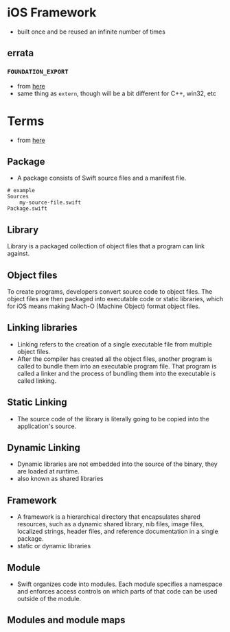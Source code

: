 # iOS Framework

* built once and be reused an infinite number of times

## errata


### `FOUNDATION_EXPORT`
* from [here](https://stackoverflow.com/questions/10953221/foundation-export-vs-extern)
* same thing as `extern`, though will be a bit different for C++, win32, etc


# Terms
* from [here](https://theswiftdev.com/2018/01/25/deep-dive-into-swift-frameworks/)

## Package
* A package consists of Swift source files and a manifest file.

```
# example
Sources
    my-source-file.swift
Package.swift
```

## Library
Library is a packaged collection of object files that a program can link against.

## Object files
To create programs, developers convert source code to object files. The object
files are then packaged into executable code or static libraries, which for iOS means making
Mach-O (Machine Object) format object files.

## Linking libraries
* Linking refers to the creation of a single executable file from multiple object files.
* After the compiler has created all the object files, another program is called
to bundle them into an executable program file. That program is called a
linker and the process of bundling them into the executable is called linking.

## Static Linking
* The source code of the library is literally going to be copied into the application's source.

## Dynamic Linking
* Dynamic libraries are not embedded into the source of the binary, they are loaded at runtime.
* also known as shared libraries

## Framework
* A framework is a hierarchical directory that encapsulates shared resources, such
as a dynamic shared library, nib files, image files, localized strings, header
files, and reference documentation in a single package.
* static or dynamic libraries

## Module
* Swift organizes code into modules. Each module specifies a namespace and
enforces access controls on which parts of that code can be used outside of
the module.



## Modules and module maps

